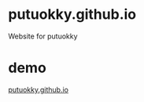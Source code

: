 # putuokky.github.io
Website for putuokky

# demo
<a href="https://putuokky.github.io/" target="_blank">putuokky.github.io</a>

